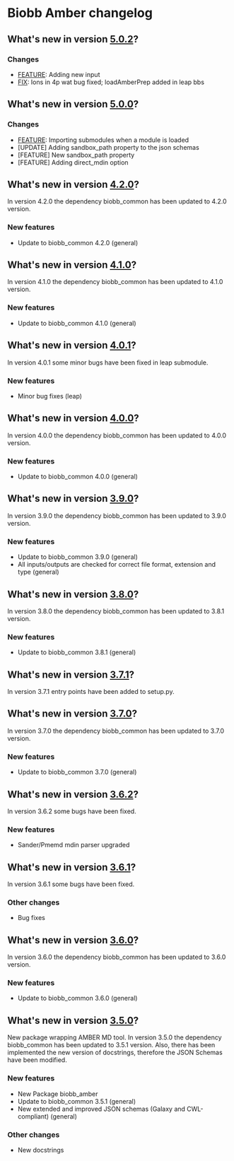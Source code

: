 # Biobb Amber changelog

## What's new in version [5.0.2](https://github.com/bioexcel/biobb_amber/releases/tag/v5.0.2)?

### Changes

* [FEATURE](leap): Adding new input
* [FIX](leap): Ions in 4p wat bug fixed; loadAmberPrep added in leap bbs

## What's new in version [5.0.0](https://github.com/bioexcel/biobb_amber/releases/tag/v5.0.0)?

### Changes

* [FEATURE](__init__): Importing submodules when a module is loaded
* [UPDATE] Adding sandbox_path property to the json schemas
* [FEATURE] New sandbox_path property
* [FEATURE] Adding direct_mdin option

## What's new in version [4.2.0](https://github.com/bioexcel/biobb_amber/releases/tag/v4.2.0)?
In version 4.2.0 the dependency biobb_common has been updated to 4.2.0 version.

### New features

* Update to biobb_common 4.2.0 (general)

## What's new in version [4.1.0](https://github.com/bioexcel/biobb_amber/releases/tag/v4.1.0)?
In version 4.1.0 the dependency biobb_common has been updated to 4.1.0 version.

### New features

* Update to biobb_common 4.1.0 (general)

## What's new in version [4.0.1](https://github.com/bioexcel/biobb_amber/releases/tag/v4.0.1)?
In version 4.0.1 some minor bugs have been fixed in leap submodule.

### New features

* Minor bug fixes (leap)

## What's new in version [4.0.0](https://github.com/bioexcel/biobb_amber/releases/tag/v4.0.0)?
In version 4.0.0 the dependency biobb_common has been updated to 4.0.0 version.

### New features

* Update to biobb_common 4.0.0 (general)

## What's new in version [3.9.0](https://github.com/bioexcel/biobb_amber/releases/tag/v3.9.0)?
In version 3.9.0 the dependency biobb_common has been updated to 3.9.0 version.

### New features

* Update to biobb_common 3.9.0 (general)
* All inputs/outputs are checked for correct file format, extension and type (general)

## What's new in version [3.8.0](https://github.com/bioexcel/biobb_amber/releases/tag/v3.8.0)?
In version 3.8.0 the dependency biobb_common has been updated to 3.8.1 version.

### New features

* Update to biobb_common 3.8.1 (general)

## What's new in version [3.7.1](https://github.com/bioexcel/biobb_amber/releases/tag/v3.7.1)?
In version 3.7.1 entry points have been added to setup.py.

## What's new in version [3.7.0](https://github.com/bioexcel/biobb_amber/releases/tag/v3.7.0)?
In version 3.7.0 the dependency biobb_common has been updated to 3.7.0 version.

### New features

* Update to biobb_common 3.7.0 (general)

## What's new in version [3.6.2](https://github.com/bioexcel/biobb_amber/releases/tag/v3.6.2)?
In version 3.6.2 some bugs have been fixed.

### New features

* Sander/Pmemd mdin parser upgraded

## What's new in version [3.6.1](https://github.com/bioexcel/biobb_amber/releases/tag/v3.6.1)?
In version 3.6.1 some bugs have been fixed.

### Other changes

* Bug fixes

## What's new in version [3.6.0](https://github.com/bioexcel/biobb_amber/releases/tag/v3.6.0)?
In version 3.6.0 the dependency biobb_common has been updated to 3.6.0 version.

### New features

* Update to biobb_common 3.6.0 (general)

## What's new in version [3.5.0](https://github.com/bioexcel/biobb_amber/releases/tag/v3.5.0)?
New package wrapping AMBER MD tool. In version 3.5.0 the dependency biobb_common has been updated to 3.5.1 version. Also, there has been implemented the new version of docstrings, therefore the JSON Schemas have been modified.

### New features

* New Package biobb_amber
* Update to biobb_common 3.5.1 (general)
* New extended and improved JSON schemas (Galaxy and CWL-compliant) (general)

### Other changes

* New docstrings
